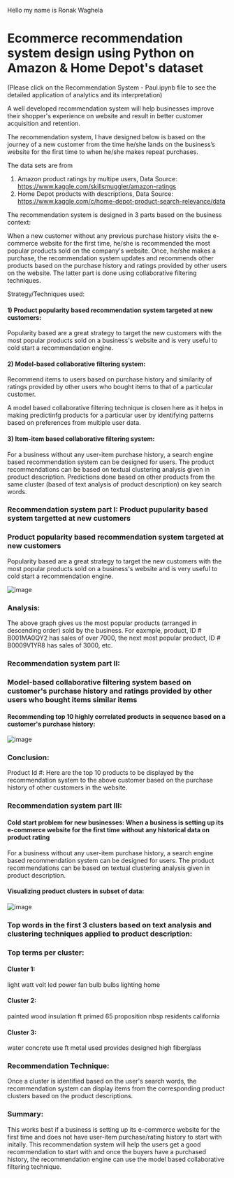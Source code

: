  Hello my name is Ronak Waghela

# Ecommerce recommendation system design using Python on Amazon & Home Depot's dataset

(Please click on the Recommendation System - Paul.ipynb file  to see the detailed application of analytics and its interpretation)

A well developed recommendation system will help businesses improve their shopper's experience on website and result in better customer acquisition and retention.

The recommendation system, I have designed below is based on the journey of a new customer from the time he/she lands on the business’s website for the first time to when he/she makes repeat purchases. 

The data sets are from
1. Amazon product ratings by multipe users, Data Source: https://www.kaggle.com/skillsmuggler/amazon-ratings
2. Home Depot products with descriptions, Data Source: https://www.kaggle.com/c/home-depot-product-search-relevance/data

The recommendation system is designed in 3 parts based on the business context:

When a new customer without any previous purchase history visits the e-commerce website for the first time, he/she is recommended the most popular products sold on the company's website. Once, he/she makes a purchase, the recommendation system updates and recommends other products based on the purchase history and ratings provided by other users on the website. The latter part is done using collaborative filtering techniques.

Strategy/Techniques used: 

#### 1) Product popularity based recommendation system targeted at new customers:

Popularity based are a great strategy to target the new customers with the most popular products sold on a business's website and is very useful to cold start a recommendation engine.

#### 2) Model-based collaborative filtering system:

Recommend items to users based on purchase history and similarity of ratings provided by other users who bought items to that of a particular customer.

A model based collaborative filtering technique is closen here as it helps in making predictinfg products for a particular user by identifying patterns based on preferences from multiple user data.

#### 3) Item-item based collaborative filtering system: 

For a business without any user-item purchase history, a search engine based recommendation system can be designed for users. The product recommendations can be based on textual clustering analysis given in product description.
Predictions done based on other products from the same cluster (based of text analysis of product description) on key search words.

### Recommendation system part I: Product pupularity based system targetted at new customers

### Product popularity based recommendation system targeted at new customers

Popularity based are a great strategy to target the new customers with the most popular products sold on a business's website and is very useful to cold start a recommendation engine.

![image](https://user-images.githubusercontent.com/38769913/51401953-27a90a00-1b1a-11e9-9dca-c18c9d592121.png)


### Analysis:

The above graph gives us the most popular products (arranged in descending order) sold by the business. For eaxmple, product, ID # B001MA0QY2 has sales of over 7000, the next most popular product, ID # B0009V1YR8 has sales of 3000, etc.

### Recommendation system part II: 

### Model-based collaborative filtering system based on customer's purchase history and ratings provided by other users who bought items similar items

#### Recommending top 10 highly correlated products in sequence based on a customer's purchase history:

![image](https://user-images.githubusercontent.com/38769913/51402144-a8680600-1b1a-11e9-8c45-3f8177516a48.png)

### Conclusion: 

Product Id #: Here are the top 10 products to be displayed by the recommendation system to the above customer based on the purchase history of other customers in the website.

### Recommendation system part III: 

#### Cold start problem for new businesses: When a business is setting up its e-commerce website for the first time without any historical data on product rating

For a business without any user-item purchase history, a search engine based recommendation system can be designed for users. The product recommendations can be based on textual clustering analysis given in product description.

#### Visualizing product clusters in subset of data:

![image](https://user-images.githubusercontent.com/38769913/51402355-393ee180-1b1b-11e9-9f98-8af45733d496.png)

### Top words in the first 3 clusters based on text analysis and clustering techniques applied to product description:

### Top terms per cluster:

#### Cluster 1:
 light
 watt
 volt
 led
 power
 fan
 bulb
 bulbs
 lighting
 home

#### Cluster 2:

 painted
 wood
 insulation
 ft
 primed
 65
 proposition
 nbsp
 residents
 california

####  Cluster 3:
 water
 concrete
 use
 ft
 metal
 used
 provides
 designed
 high
 fiberglass


### Recommendation Technique: 

Once a cluster is identified based on the user's search words, the recommendation system can display items from the corresponding product clusters based on the product descriptions.

### Summary:
This works best if a business is setting up its e-commerce website for the first time and does not have user-item purchase/rating history to start with initally. This recommendation system will help the users get a good recommendation to start with and once the buyers have a purchased history, the recommendation engine can use the model based collaborative filtering technique.
